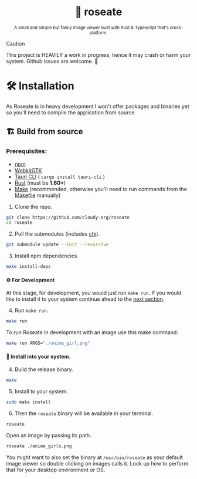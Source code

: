 <div align="center">

  # 🌹 roseate
  <sub>A small and simple but fancy image viewer built with Rust & Typescript that's cross-platform.</sub>

</div>

> [!CAUTION]
> This project is HEAVILY a work in progress, hence it may crash or harm your system. Github issues are welcome. 🤝

# 🛠️ Installation
As Roseate is in heavy development I won't offer packages and binaries yet so you'll need to compile the application from source.

## 🏗 Build from source
### Prerequisites:
- [npm](https://docs.npmjs.com/downloading-and-installing-node-js-and-npm)
- [WebkitGTK](https://webkitgtk.org/)
- [Tauri CLI](https://crates.io/crates/tauri-cli) ( `cargo install tauri-cli` )
- [Rust](https://www.rust-lang.org/tools/install) (must be **1.60+**)
- [Make](https://www.gnu.org/software/make) (recommended, otherwise you'll need to run commands from the [Makefile](./Makefile) manually)

1. Clone the repo.
```sh
git clone https://github.com/cloudy-org/roseate
cd roseate
```
2. Pull the submodules (includes [ctk](https://github.com/cloudy-org/cirrus)).
```sh
git submodule update --init --recursive
```
3. Install npm dependencies.
```sh
make install-deps
```

#### ⚙️ For Development
At this stage, for development, you would just run ``make run``. If you would like to install it to your system continue ahead to the [next section](#-install-to-your-system).

4. Run ``make run``.
```sh
make run
```
To run Roseate in development with an image use this make command:
```sh
make run ARGS="./anime_girl.png"
```

#### 🎀 Install into your system.
4. Build the release binary.
```sh
make
```
5. Install to your system.
```sh
sudo make install
```
6. Then the `roseate` binary will be available in your terminal.
```sh
roseate
```

Open an image by passing its path.
```sh
roseate ./anime_girls.png
```
You might want to also set the binary at ``/usr/bin/roseate`` as your default image viewer so double clicking on images calls it. Look up how to perform that for your desktop environment or OS.